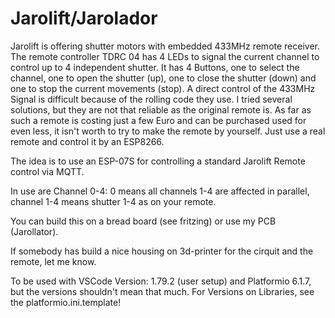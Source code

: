 # Jarolift/Jarolador
Jarolift is offering shutter motors with embedded 433MHz remote receiver. The remote controller TDRC 04 has 4 LEDs to signal the current channel to control up to 4 independent shutter.
It has 4 Buttons, one to select the channel, one to open the shutter (up), one to close the shutter (down) and one to stop the current movements (stop).
A direct control of the 433MHz Signal is difficult because of the rolling code they use. I tried several solutions, but they are not that reliable as the original remote is.
As far as such a remote is costing just a few Euro and can be purchased used for even less, it isn't worth to try to make the remote by yourself. Just use a real remote and control it by an ESP8266.

The idea is to use an ESP-07S for controlling a standard Jarolift Remote control via MQTT.

In use are Channel 0-4: 0 means all channels 1-4 are affected in parallel, channel 1-4 means shutter 1-4 as on your remote.

You can build this on a bread board (see fritzing) or use my PCB (Jarollator).

If somebody has build a nice housing on 3d-printer for the cirquit and the remote, let me know.

To be used with VSCode Version: 1.79.2 (user setup)
and Platformio 6.1.7, but the versions shouldn't mean that much.
For Versions on Libraries, see the platformio.ini.template!
